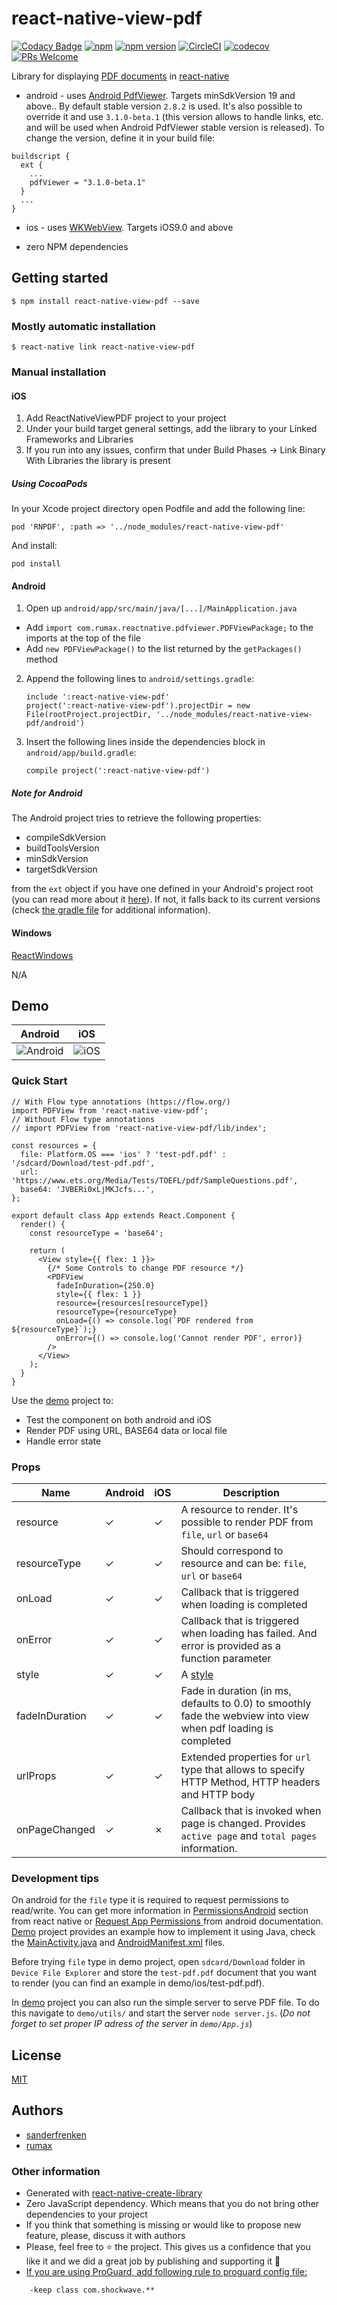 # react-native-view-pdf

[![Codacy Badge](https://api.codacy.com/project/badge/Grade/c1c746575c124138936e9418865136ab)](https://app.codacy.com/app/rumax/react-native-PDFView?utm_source=github.com&utm_medium=referral&utm_content=rumax/react-native-PDFView&utm_campaign=Badge_Grade_Dashboard)
[![npm](https://img.shields.io/npm/l/express.svg)](https://github.com/rumax/react-native-PDFView)
[![npm version](https://badge.fury.io/js/react-native-view-pdf.svg)](https://badge.fury.io/js/react-native-view-pdf)
[![CircleCI](https://circleci.com/gh/rumax/react-native-PDFView.svg?style=shield)](https://circleci.com/gh/rumax/react-native-PDFView)
[![codecov](https://codecov.io/gh/rumax/react-native-PDFView/branch/master/graph/badge.svg)](https://codecov.io/gh/rumax/react-native-PDFView)
[![PRs Welcome](https://img.shields.io/badge/PRs-welcome-brightgreen.svg?style=flat-square)](http://makeapullrequest.com)

Library for displaying [PDF documents](https://acrobat.adobe.com/us/en/acrobat/about-adobe-pdf.html) in [react-native](http://facebook.github.io/react-native/)

- android - uses [Android PdfViewer](https://github.com/barteksc/AndroidPdfViewer). Targets minSdkVersion 19 and above.. By default stable version `2.8.2` is used. It's also possible to override it and use `3.1.0-beta.1` (this version allows to handle links, etc. and will be used when Android PdfViewer stable version is released). To change the version, define it in your build file:

```
buildscript {
  ext {
    ...
    pdfViewer = "3.1.0-beta.1"
  }
  ...
}
```

- ios - uses [WKWebView](https://developer.apple.com/documentation/webkit/wkwebview).
Targets iOS9.0 and above

- zero NPM dependencies

## Getting started

`$ npm install react-native-view-pdf --save`

### Mostly automatic installation

`$ react-native link react-native-view-pdf`

### Manual installation


#### iOS

1. Add ReactNativeViewPDF project to your project
2. Under your build target general settings, add the library to your Linked Frameworks and Libraries
3. If you run into any issues, confirm that under Build Phases -> Link Binary With Libraries the library is present

##### Using CocoaPods

In your Xcode project directory open Podfile and add the following line:

```
pod 'RNPDF', :path => '../node_modules/react-native-view-pdf'
```

And install:

```
pod install
```

#### Android

1. Open up `android/app/src/main/java/[...]/MainApplication.java`
  - Add `import com.rumax.reactnative.pdfviewer.PDFViewPackage;` to the imports at the top of the file
  - Add `new PDFViewPackage()` to the list returned by the `getPackages()` method
2. Append the following lines to `android/settings.gradle`:
    ```
    include ':react-native-view-pdf'
    project(':react-native-view-pdf').projectDir = new File(rootProject.projectDir, '../node_modules/react-native-view-pdf/android')
    ```
3. Insert the following lines inside the dependencies block in `android/app/build.gradle`:
    ```
    compile project(':react-native-view-pdf')
    ```

##### Note for Android
  The Android project tries to retrieve the following properties:
   - compileSdkVersion
   - buildToolsVersion
   - minSdkVersion
   - targetSdkVersion

  from the `ext` object if you have one defined in your Android's project root (you can read more about it [here](https://docs.gradle.org/current/userguide/writing_build_scripts.html#example_using_extra_properties)). If not, it falls back to its current versions (check [the gradle file](./android/build.gradle) for additional information).

#### Windows
[ReactWindows](https://github.com/ReactWindows/react-native)

N/A

## Demo

Android | iOS
------- | ---
![Android](https://github.com/rumax/react-native-PDFView/raw/master/demo/res/android_pdf.gif) | ![iOS](https://github.com/rumax/react-native-PDFView/raw/master/demo/res/ios_pdf.gif)


### Quick Start

```
// With Flow type annotations (https://flow.org/)
import PDFView from 'react-native-view-pdf';
// Without Flow type annotations
// import PDFView from 'react-native-view-pdf/lib/index';

const resources = {
  file: Platform.OS === 'ios' ? 'test-pdf.pdf' : '/sdcard/Download/test-pdf.pdf',
  url: 'https://www.ets.org/Media/Tests/TOEFL/pdf/SampleQuestions.pdf',
  base64: 'JVBERi0xLjMKJcfs...',
};

export default class App extends React.Component {
  render() {
    const resourceType = 'base64';

    return (
      <View style={{ flex: 1 }}>
        {/* Some Controls to change PDF resource */}
        <PDFView
          fadeInDuration={250.0}
          style={{ flex: 1 }}
          resource={resources[resourceType]}
          resourceType={resourceType}
          onLoad={() => console.log(`PDF rendered from ${resourceType}`);}
          onError={() => console.log('Cannot render PDF', error)}
        />
      </View>
    );
  }
}
```

Use the [demo](https://github.com/rumax/react-native-PDFView/tree/master/demo) project to:

- Test the component on both android and iOS
- Render PDF using URL, BASE64 data or local file
- Handle error state

### Props

Name | Android | iOS | Description
---- | ------- | --- | -----------
resource | ✓ | ✓ | A resource to render. It's possible to render PDF from `file`, `url` or `base64`
resourceType | ✓ | ✓ | Should correspond to resource and can be: `file`, `url` or `base64`
onLoad | ✓ | ✓ | Callback that is triggered when loading is completed
onError | ✓ | ✓ | Callback that is triggered when loading has failed. And error is provided as a function parameter
style | ✓ | ✓ | A [style](https://facebook.github.io/react-native/docs/style)
fadeInDuration | ✓ | ✓ | Fade in duration (in ms, defaults to 0.0) to smoothly fade the webview into view when pdf loading is completed
urlProps | ✓ | ✓ | Extended properties for `url` type that allows to specify HTTP Method, HTTP headers and HTTP body
onPageChanged | ✓ | ✗ | Callback that is invoked when page is changed. Provides `active page` and `total pages` information.

### Development tips

On android for the `file` type it is required to request permissions to
read/write. You can get more information in [PermissionsAndroid](https://facebook.github.io/react-native/docs/permissionsandroid)
section from react native or [Request App Permissions ](https://developer.android.com/training/permissions/requesting) from android
documentation. [Demo](https://github.com/rumax/react-native-PDFView/tree/master/demo)
project provides an example how to implement it using Java, check the [MainActivity.java](https://github.com/rumax/react-native-PDFView/blob/b84913df174d3b638d2d820a66ed4e6605d56860/demo/android/app/src/main/java/com/demo/MainActivity.java#L12) and [AndroidManifest.xml](https://github.com/rumax/react-native-PDFView/blob/b84913df174d3b638d2d820a66ed4e6605d56860/demo/android/app/src/main/AndroidManifest.xml#L6) files.

Before trying `file` type in demo project, open `sdcard/Download` folder in `Device File Explorer` and store the `test-pdf.pdf` document that you want to render (you can find an example in demo/ios/test-pdf.pdf).

In [demo](https://github.com/rumax/react-native-PDFView/tree/master/demo) project you can also run the simple server to serve PDF file. To do this navigate to `demo/utils/` and start the server
`node server.js`. (*Do not forget to set proper IP adress of the server
in `demo/App.js`*)

## License

[MIT](https://opensource.org/licenses/MIT)

## Authors
- [sanderfrenken](https://github.com/sanderfrenken)
- [rumax](https://github.com/rumax)

### Other information

- Generated with [react-native-create-library](https://github.com/frostney/react-native-create-library)
- Zero JavaScript dependency. Which means that you do not bring other dependencies to your project
- If you think that something is missing or would like to propose new feature, please, discuss it with authors
- Please, feel free to ⭐️ the project. This gives us a confidence that you like it and we did a great job by publishing and supporting it 🤩
- [If you are using ProGuard, add following rule to proguard config file:](https://github.com/barteksc/AndroidPdfViewer#proguard)

```
    -keep class com.shockwave.**
```
